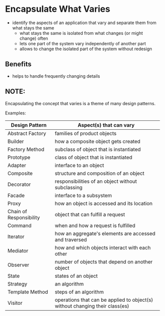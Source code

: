 # Encapsulate What Varies
* identify the aspects of an application that vary and separate them from what stays the same
  * what stays the same is isolated from what changes (or might change) often
  * lets one part of the system vary independently of another part
  * allows to change the isolated part of the system without redesign
    
## Benefits
* helps to handle frequently changing details

## NOTE:
Encapsulating the concept that varies is a theme of many design patterns.

Examples:

| Design Pattern | Aspect(s) that can vary |
| --- | --- |
| Abstract Factory | families of product objects |
| Builder | how a composite object gets created |
| Factory Method | subclass of object that is instantiated |
| Prototype | class of object that is instantiated |
| Adapter | interface to an object |
| Composite | structure and composition of an object |
| Decorator | responsibilities of an object without subclassing |
| Facade | interface to a subsystem |
| Proxy | how an object is accessed and its location |
| Chain of Responsibility | object that can fulfill a request |
| Command | when and how a request is fulfilled |
| Iterator | how an aggregate's elements are accessed and traversed |
| Mediator | how and which objects interact with each other |
| Observer | number of objects that depend on another object |
| State | states of an object |
| Strategy | an algorithm |
| Template Method | steps of an algorithm |
| Visitor | operations that can be applied to object(s) without changing their class(es) |